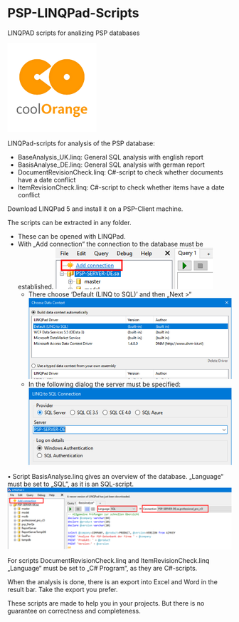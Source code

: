 # PSP-LINQPad-Scripts
LINQPAD scripts for analizing PSP databases

![General Settings](documentation/coolorange.png)

LINQPad-scripts for analysis of the PSP database:
- BaseAnalysis_UK.linq: General SQL analysis with english report
- BasisAnalyse_DE.linq: General SQL analysis with german report
- DocumentRevisionCheck.linq: C#-script to check whether documents have a date conflict
- ItemRevisionCheck.linq: C#-script to check whether items have a date conflict

Download LINQPad 5 and install it on a PSP-Client machine. 

The scripts can be extracted in any folder.
- These can be opened with LINQPad. 
- With „Add connection“ the connection to the database must be established.
    ![General Settings](documentation/LINQPad-AddConnection.png)
    - There choose ‘Default (LINQ to SQL)’ and then „Next >“
![General Settings](documentation/LINQPad-ChooseDataContext.png)
    - In the following dialog the server must be specified:
![General Settings](documentation/LINQPad-LINQtoSQL.png)

•	Script BasisAnalyse.linq gives an overview of the database. „Language“ must be set to „SQL“, as it is an SQL-script.
![General Settings](documentation/LINQPad-SetLanguage.png)

For scripts DocumentRevisionCheck.linq and ItemRevisionCheck.linq „Language“ must be set to „C# Program“, as they are C#-scripts.

When the analysis is done, there is an export into Excel and Word in the result bar. Take the export you prefer.

These scripts are made to help you in your projects. But there is no guarantee on correctness and completeness. 